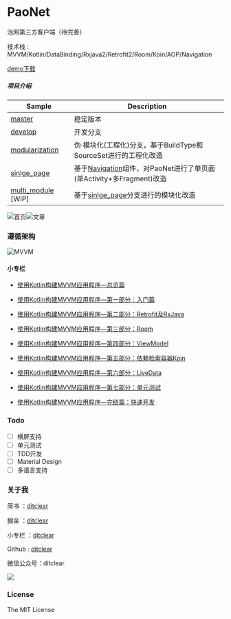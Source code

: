 # PaoNet
泡网第三方客户端（待完善）

技术栈 : MVVM/Kotlin/DataBinding/Rxjava2/Retrofit2/Room/Koin/AOP/Navigation

[demo下载](https://fabu.love/paonet)

##### 项目介绍

| Sample                                                       | Description                                                  |
| ------------------------------------------------------------ | ------------------------------------------------------------ |
| [master](https://github.com/ditclear/PaoNet)                 | 稳定版本                                                     |
| [develop](https://github.com/ditclear/PaoNet/tree/develop)   | 开发分支                                                     |
| [modularization](https://github.com/ditclear/PaoNet/tree/modularization) | 伪·模块化(工程化)分支，基于BuildType和SourceSet进行的工程化改造 |
| [sinlge_page](https://github.com/ditclear/PaoNet/tree/single_page) | 基于[Navigation](https://developer.android.google.cn/topic/libraries/architecture/navigation/navigation-implementing)组件，对PaoNet进行了单页面(单Activity+多Fragment)改造 |
| [multi_module](https://github.com/ditclear/PaoNet/tree/multi_module) [WIP] | 基于[sinlge_page](https://github.com/ditclear/PaoNet/tree/single_page)分支进行的模块化改造 |





![首页](screenshot/home.png)![文章](screenshot/article.png)



### 遵循架构

![MVVM](http://upload-images.jianshu.io/upload_images/3722695-70230207c39b8601.png?imageMogr2/auto-orient/strip%7CimageView2/2/w/1240)

#### 小专栏

- [使用Kotlin构建MVVM应用程序—总览篇](https://xiaozhuanlan.com/topic/1736458920)

- [使用Kotlin构建MVVM应用程序—第一部分：入门篇](https://xiaozhuanlan.com/topic/7590648312)

- [使用Kotlin构建MVVM应用程序—第二部分：Retrofit及RxJava](https://xiaozhuanlan.com/topic/9560382174)

- [使用Kotlin构建MVVM应用程序—第三部分：Room](https://xiaozhuanlan.com/topic/8076241593)
- [使用Kotlin构建MVVM应用程序—第四部分：ViewModel](https://xiaozhuanlan.com/topic/6705498213)
- [使用Kotlin构建MVVM应用程序—第五部分：依赖检索容器Koin](https://xiaozhuanlan.com/topic/1562439780)
- [使用Kotlin构建MVVM应用程序—第六部分：LiveData](https://xiaozhuanlan.com/topic/9753861024)
- [使用Kotlin构建MVVM应用程序—第七部分：单元测试](https://xiaozhuanlan.com/topic/9320864751)
- [使用Kotlin构建MVVM应用程序—完结篇：快速开发](https://xiaozhuanlan.com/topic/7635981042)

### Todo

- [ ] 横屏支持
- [ ] 单元测试
- [ ] TDD开发
- [ ] Material Design
- [ ] 多语言支持

### 关于我

简书 ：[ditclear](https://www.jianshu.com/u/117f1cf0c556)

掘金 ：[ditclear](https://juejin.im/user/582d601d2e958a0069bbe687)

小专栏 ：[ditclear](https://xiaozhuanlan.com/u/2493325177)

Github : [ditclear](https://github.com/ditclear)

微信公众号：ditclear

![](https://upload-images.jianshu.io/upload_images/3722695-ea32be89e9ea5069?imageMogr2/auto-orient/strip%7CimageView2/2/w/1240)

### License

The MIT License 

